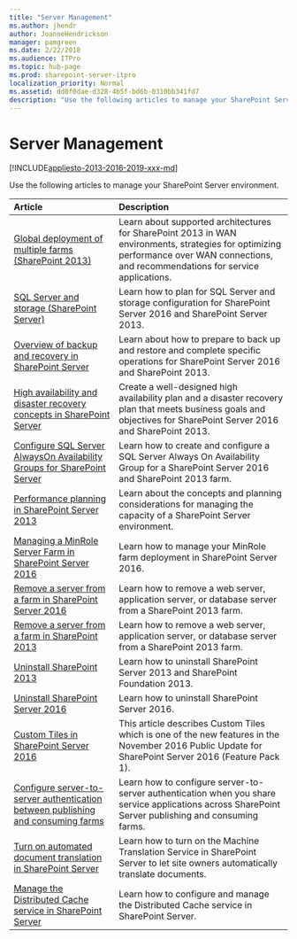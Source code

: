 ```yaml
---
title: "Server Management"
ms.author: jhendr
author: JoanneHendrickson
manager: pamgreen
ms.date: 2/22/2018
ms.audience: ITPro
ms.topic: hub-page
ms.prod: sharepoint-server-itpro
localization_priority: Normal
ms.assetid: dd0f0dae-d328-4b5f-bd6b-0310bb341fd7
description: "Use the following articles to manage your SharePoint Server environment."
---
```


# Server Management

[!INCLUDE[appliesto-2013-2016-2019-xxx-md](../includes/appliesto-2013-2016-2019-xxx-md.md)]

Use the following articles to manage your SharePoint Server environment.
  
|**Article**|**Description**|
|:-----|:-----|
|[Global deployment of multiple farms (SharePoint 2013)](global-deployment-of-multiple-farms.md) <br/> |Learn about supported architectures for SharePoint 2013 in WAN environments, strategies for optimizing performance over WAN connections, and recommendations for service applications.  <br/> |
|[SQL Server and storage (SharePoint Server)](sql-server-and-storage.md) <br/> |Learn how to plan for SQL Server and storage configuration for SharePoint Server 2016 and SharePoint Server 2013.  <br/> |
|[Overview of backup and recovery in SharePoint Server](backup-and-recovery-overview.md) <br/> |Learn about how to prepare to back up and restore and complete specific operations for SharePoint Server 2016 and SharePoint 2013.  <br/> |
|[High availability and disaster recovery concepts in SharePoint Server](high-availability-and-disaster-recovery-concepts.md) <br/> |Create a well-designed high availability plan and a disaster recovery plan that meets business goals and objectives for SharePoint Server 2016 and SharePoint 2013.  <br/> |
|[Configure SQL Server AlwaysOn Availability Groups for SharePoint Server](configure-an-alwayson-availability-group.md) <br/> |Learn how to create and configure a SQL Server Always On Availability Group for a SharePoint Server 2016 and SharePoint 2013 farm.  <br/> |
|[Performance planning in SharePoint Server 2013](performance-planning-in-sharepoint-server-2013.md) <br/> |Learn about the concepts and planning considerations for managing the capacity of a SharePoint Server environment.  <br/> |
|[Managing a MinRole Server Farm in SharePoint Server 2016](managing-a-minrole-server-farm-in-sharepoint-server-2016.md) <br/> |Learn how to manage your MinRole farm deployment in SharePoint Server 2016.  <br/> |
|[Remove a server from a farm in SharePoint Server 2016](remove-a-server-from-a-farm-in-sharepoint-server-2016.md) <br/> |Learn how to remove a web server, application server, or database server from a SharePoint 2013 farm.  <br/> |
|[Remove a server from a farm in SharePoint 2013](remove-a-server-from-a-farm-in-sharepoint-2013.md) <br/> |Learn how to remove a web server, application server, or database server from a SharePoint 2013 farm.  <br/> |
|[Uninstall SharePoint 2013](uninstall-sharepoint-2013.md) <br/> |Learn how to uninstall SharePoint Server 2013 and SharePoint Foundation 2013.  <br/> |
|[Uninstall SharePoint Server 2016](uninstall-sharepoint-server-2016.md) <br/> |Learn how to uninstall SharePoint Server 2016.  <br/> |
|[Custom Tiles in SharePoint Server 2016](custom-tiles-in-sharepoint-server-2016.md) <br/> |This article describes Custom Tiles which is one of the new features in the November 2016 Public Update for SharePoint Server 2016 (Feature Pack 1).  <br/> |
|[Configure server-to-server authentication between publishing and consuming farms](configure-server-to-server-authentication-in-sharepoint.md) <br/> |Learn how to configure server-to-server authentication when you share service applications across SharePoint Server publishing and consuming farms.  <br/> |
|[Turn on automated document translation in SharePoint Server](turn-on-automated-document-translation.md) <br/> |Learn how to turn on the Machine Translation Service in SharePoint Server to let site owners automatically translate documents.  <br/> |
|[Manage the Distributed Cache service in SharePoint Server](manage-the-distributed-cache-service.md) <br/> |Learn how to configure and manage the Distributed Cache service in SharePoint Server.  <br/> |
   

